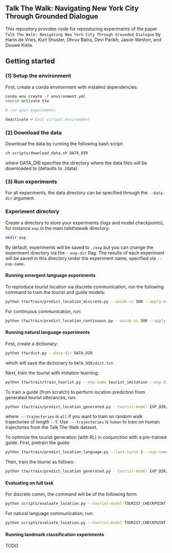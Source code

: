 ## Talk The Walk: Navigating New York City Through Grounded Dialogue
This repository provides code for reproducing experiments
of the paper ```Talk The Walk: Navigating New York City Through Grounded Dialogue``` by Harm de Vries, Kurt Shuster, Dhruv Batra, Devi Parikh, Jason Weston, and Douwe Kiela.

## Getting started

### (1) Setup the environment
First, create a conda environment with installed dependencies:
```bash
conda env create -f environment.yml
source activate ttw

# run your experiments

deactivate # Exit virtual environment
```

### (2) Download the data
Download the data by running the following bash script:
```bash
sh scripts/download_data.sh DATA_DIR
```
where DATA_DIR specifies the directory where the data files will be downloaded to (defaults to ./data).

### (3) Run experiments
For all experiments, the data directory can be specified through the ```--data-dir``` argument.

### Experiment directory
Create a directory to store your experiments (logs and model checkpoints), for instance ```exp``` in the main talkthewalk directory:
```bash
mkdir exp
```
By default, experiments will be saved to ```./exp``` but you can change the experiment directory via the ```--exp-dir``` flag.
The results of each experiment will be saved in this directory under the experiment name, specified via ```--exp-name```.

#### Running emergent language experiments
To reproduce tourist location via discrete communication, run the following command to train the tourist and guide models:
```bash
python ttw/train/predict_location_discrete.py --vocab-sz 500 --apply-masc --T 1 --exp-name discrete_masc_T1 --num-epochs 200 --cuda
```
For continuous communication, run:
```bash
python ttw/train/predict_location_continuous.py --vocab-sz 500 --apply-masc --T 1 --exp-name continuous_masc_T1 --num-epochs 200 --cuda
```

#### Running natural language experiments
First, create a dictionary:
```bash
python ttw/dict.py --data-dir DATA_DIR
```
which will save the dictionary to ```DATA_DIR/dict.txt```.

Next, train the tourist with imitation learning:
```bash
python ttw/train/train_tourist.py --exp-name tourist_imitation --exp-dir EXP_DIR --cuda
```

To train a guide (from scratch) to perform location prediction from generated tourist utterances, run:
```bash
python ttw/train/predict_location_generated.py --tourist-model EXP_DIR/tourist_imitation/tourist.pt --decoding-strategy greedy --trajectories all --train-guide --T 0 --cuda
```
where ```---trajectories``` is ```all``` if you want to train on random walk trajectories of length ```--T```. Use ```---trajectories``` is ```human``` to train
on human trajectories from the Talk The Walk dataset.

To optimize the tourist generation (with RL) in conjunction with a pre-trained guide. First, pretrain the guide:
```bash
python ttw/train/predict_location_language.py --last-turns 1 --exp-name guide_imitation --apply-masc --T 3 --cuda
```
Then, train the tourist as follows:
```bash
python ttw/train/predict_location_generated.py --tourist-model EXP_DIR/tourist_imitation/tourist.pt --guide-model EXP_DIR/guide_imitation/guide.pt --decoding-strategy sample --train-tourist --cuda
```

#### Evaluating on full task
For discrete comm, the command will be of the following form:
```bash
python scripts/evaluate_location.py --tourist-model TOURIST_CHECKPOINT --guide-model GUIDE_CHECKPOINT --communication discrete --cuda
```

For natural language communication, run:
```bash
python scripts/evaluate_location.py --tourist-model TOURIST_CHECKPOINT --guide-model GUIDE_CHECKPOINT --communication natural --decoding-strategy greedy --cuda
```

#### Running landmark classification experiments
TODO

